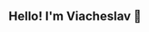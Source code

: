 ## Hello! I'm Viacheslav 👋

<!--
**Viacheslav-Rovenskiy/Viacheslav-Rovenskiy** is a ✨ _special_ ✨ repository because its `README.md` (this file) appears on your GitHub profile.

Занимаюсь Data Science и разработкой приложений на Python
- 🔭 I’m currently working on ...
- 🌱 I’m currently learning ...
- 👯 Открыт к сотрудничеству
- 📫 Для связи со мной: [![Telegram Badge](https://img.shields.io/badge/Telegram-blue?logo=telegram&logoColor=white)](https://t.me/Viacheslav_R04) 

## Languages and tools 🔧

<div align="center">

![Python](https://img.shields.io/badge/-Python-0b0038?style=for-the-badge&logo=python&logoColor=3c78a9)
![NumPy](https://img.shields.io/badge/numpy-0b0038?style=for-the-badge&logo=numpy&logoColor=4c74cc)
![Pandas](https://img.shields.io/badge/pandas-0b0038?style=for-the-badge&logo=pandas&logoColor=white)
![SciPy](https://img.shields.io/badge/SciPy-0b0038?style=for-the-badge&logo=scipy&logoColor=%white)
![scikit-learn](https://img.shields.io/badge/scikit--learn-0b0038?style=for-the-badge&logo=scikit-learn&logoColor=fa9b38)
![PyTorch](https://img.shields.io/badge/PyTorch-0b0038?style=for-the-badge&logo=PyTorch&logoColor=d84f35)
![Jupyter Notebook](https://img.shields.io/badge/jupyter-%23FA0F00.svg?style=for-the-badge&logo=jupyter&logoColor=white)
![SQLite](https://img.shields.io/badge/sqlite-0b0038?style=for-the-badge&logo=sqlite&logoColor=white)
![Postgres](https://img.shields.io/badge/postgres-%23316192.svg?style=for-the-badge&logo=postgresql&logoColor=white)
![GitHub](https://img.shields.io/badge/github-%23121011.svg?style=for-the-badge&logo=github&logoColor=white)
![Qt](https://img.shields.io/badge/Qt-%23217346.svg?style=for-the-badge&logo=Qt&logoColor=white)


</div>
